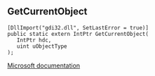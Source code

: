 ## GetCurrentObject

```
[DllImport("gdi32.dll", SetLastError = true)]
public static extern IntPtr GetCurrentObject(
   IntPtr hdc,
   uint uObjectType
);
```

[Microsoft documentation](https://docs.microsoft.com/en-us/windows/win32/api/wingdi/nf-wingdi-getcurrentobject)
